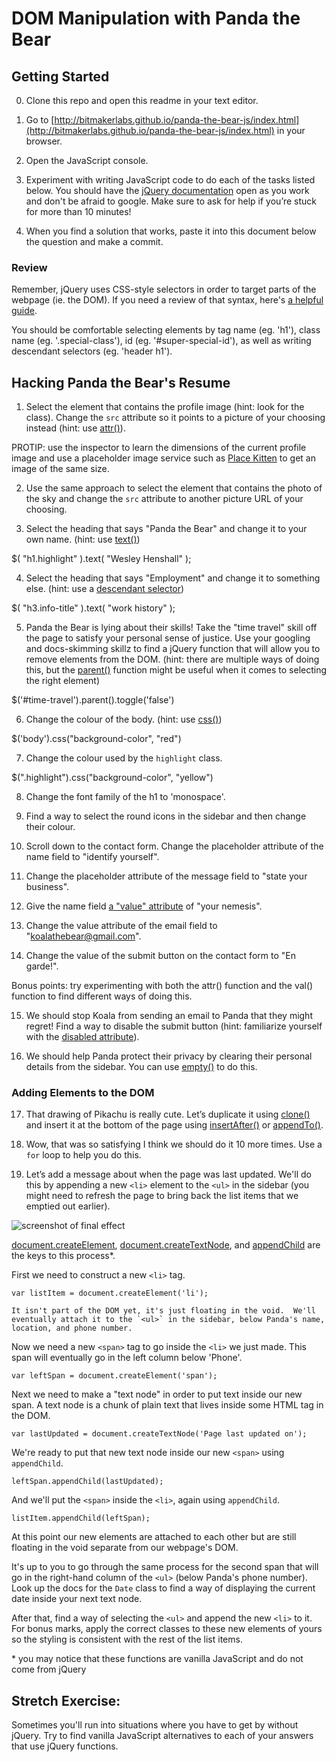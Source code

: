 # DOM Manipulation with Panda the Bear
## Getting Started
0. Clone this repo and open this readme in your text editor.

1. Go to [http://bitmakerlabs.github.io/panda-the-bear-js/index.html](http://bitmakerlabs.github.io/panda-the-bear-js/index.html) in your browser.

2. Open the JavaScript console.

3. Experiment with writing JavaScript code to do each of the tasks listed below.  You should have the [jQuery documentation](http://jquery.com/) open as you work and don't be afraid to google.  Make sure to ask for help if you’re stuck for more than 10 minutes!  

4. When you find a solution that works, paste it into this document below the question and make a commit.


### Review
Remember, jQuery uses CSS-style selectors in order to target parts of the webpage (ie. the DOM).  If you need a review of that syntax, here's [a helpful guide](https://developer.mozilla.org/en/docs/Web/Guide/CSS/Getting_started/Selectors).

You should be comfortable selecting elements by tag name (eg. 'h1'), class name (eg. '.special-class'), id (eg. '#super-special-id'), as well as writing descendant selectors (eg. 'header h1').

## Hacking Panda the Bear's Resume

1. Select the element that contains the profile image (hint: look for the class).  Change the `src` attribute so it points to a picture of your choosing instead (hint: use [attr()](http://api.jquery.com/attr/)).

  PROTIP: use the inspector to learn the dimensions of the current profile image and use a placeholder image service such as [Place Kitten](https://placekitten.com/) to get an image of the same size.

<!-- $( ".profile-image" ).attr( "src", "images/self-portrait-officebg.jpg" ); -->


2. Use the same approach to select the element that contains the photo of the sky and change the `src` attribute to another picture URL of your choosing.

<!-- $( ".photography" ).attr( "src", "images/pikachu-drawing.jpg" ); -->

3. Select the heading that says "Panda the Bear" and change it to your own name. (hint: use [text()](http://api.jquery.com/text/))

$( "h1.highlight" ).text( "Wesley Henshall" );



4. Select the heading that says "Employment" and change it to something else. (hint: use a [descendant selector](https://developer.mozilla.org/en-US/docs/Web/CSS/Descendant_selectors))

$( "h3.info-title" ).text( "work history" );


5. Panda the Bear is lying about their skills!  Take the "time travel" skill off the page to satisfy your personal sense of justice.  Use your googling and docs-skimming skillz to find a jQuery function that will allow you to remove elements from the DOM.  (hint: there are multiple ways of doing this, but the [parent()](http://api.jquery.com/parent/) function might be useful when it comes to selecting the right element)

$('#time-travel').parent().toggle('false')


6. Change the colour of the body. (hint: use [css()](http://api.jquery.com/css/))

$('body').css("background-color", "red")

7. Change the colour used by the `highlight` class.

$(".highlight").css("background-color", "yellow")



8. Change the font family of the h1 to 'monospace'.

9. Find a way to select the round icons in the sidebar and then change their colour.

10. Scroll down to the contact form.  Change the placeholder attribute of the name field to "identify yourself".

11. Change the placeholder attribute of the message field to "state your business".

12. Give the name field [a "value" attribute](http://www.w3schools.com/tags/att_input_value.asp) of "your nemesis".

13. Change the value attribute of the email field to "koalathebear@gmail.com".

14. Change the value of the submit button on the contact form to "En garde!".

  Bonus points: try experimenting with both the attr() function and the val() function to find different ways of doing this.

15. We should stop Koala from sending an email to Panda that they might regret!  Find a way to disable the submit button (hint: familiarize yourself with the [disabled attribute](http://www.w3schools.com/tags/att_input_disabled.asp)).

16. We should help Panda protect their privacy by clearing their personal details from the sidebar.  You can use [empty()](https://api.jquery.com/empty/) to do this.


### Adding Elements to the DOM

17. That drawing of Pikachu is really cute.  Let’s duplicate it using [clone()](https://api.jquery.com/clone/) and insert it at the bottom of the page using [insertAfter()](http://api.jquery.com/insertafter/) or [appendTo()](http://api.jquery.com/appendto/).

18. Wow, that was so satisfying I think we should do it 10 more times.  Use a `for` loop to help you do this.

19. Let’s add a message about when the page was last updated.  We'll do this by appending a new `<li>` element to the `<ul>` in the sidebar (you might need to refresh the page to bring back the list items that we emptied out earlier).  

  ![screenshot of final effect](panda-last-updated.png)

  [document.createElement](https://developer.mozilla.org/en-US/docs/Web/API/Document/createElement), [document.createTextNode](https://developer.mozilla.org/en-US/docs/Web/API/Document/createTextNode), and [appendChild](https://developer.mozilla.org/en-US/docs/Web/API/Node/appendChild) are the keys to this process\*.

  First we need to construct a new `<li>` tag.

  `var listItem = document.createElement('li');`

    It isn't part of the DOM yet, it's just floating in the void.  We'll eventually attach it to the `<ul>` in the sidebar, below Panda's name, location, and phone number.

   Now we need a new `<span>` tag to go inside the `<li>` we just made.  This span will eventually go in the left column below 'Phone'.

  `var leftSpan = document.createElement('span');`

  Next we need to make a "text node" in order to put text inside our new span.  A text node is a chunk of plain text that lives inside some HTML tag in the DOM.

  `var lastUpdated = document.createTextNode('Page last updated on');`

  We're ready to put that new text node inside our new `<span>` using `appendChild`.

  `leftSpan.appendChild(lastUpdated);`

  And we'll put the `<span>` inside the `<li>`, again using `appendChild`.

  `listItem.appendChild(leftSpan);`

  At this point our new elements are attached to each other but are still floating in the void separate from our webpage's DOM.

  It's up to you to go through the same process for the second span that will go in the right-hand column of the `<ul>` (below Panda's phone number).  Look up the docs for the `Date` class to find a way of displaying the current date inside your next text node.

  After that, find a way of selecting the `<ul>` and append the new `<li>` to it.  For bonus marks, apply the correct classes to these new elements of yours so the styling is consistent with the rest of the list items.


\* you may notice that these functions are vanilla JavaScript and do not come from jQuery


## Stretch Exercise:
Sometimes you'll run into situations where you have to get by without jQuery.  Try to find vanilla JavaScript alternatives to each of your answers that use jQuery functions.
